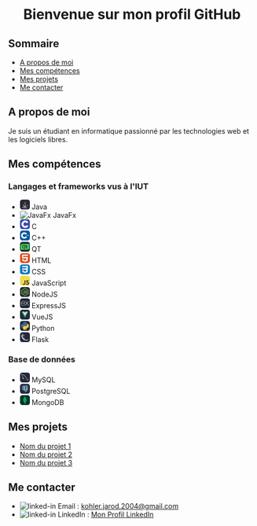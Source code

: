 <h1 align="center">Bienvenue sur mon profil GitHub</h1>

## Sommaire

- [A propos de moi](#a_propos)
- [Mes compétences](#competences)
- [Mes projets](#projets)
- [Me contacter](#contact)


## A propos de moi

<p>Je suis un étudiant en informatique passionné par les technologies web et les logiciels libres.</p>


## Mes compétences

### Langages et frameworks vus à l'IUT
<ul>
    <li><img title="Java" alt="Java" width="20px" src="https://github.com/tandpfun/skill-icons/blob/59059d9d1a2c092696dc66e00931cc1181a4ce1f/icons/Java-Dark.svg"/> Java</li>
    <li><img title="JavaFx" alt="JavaFx" width="20px" src="https://miro.medium.com/max/400/1*9tVpRN7cCovFMavU4PVg2w.png"/> JavaFx</li>
    <li><img title="C" alt="C" width="20px" src="https://github.com/tandpfun/skill-icons/blob/59059d9d1a2c092696dc66e00931cc1181a4ce1f/icons/C.svg"/> C</li>
    <li><img title="CPP" alt="CPP" width="20px" src="https://github.com/tandpfun/skill-icons/blob/59059d9d1a2c092696dc66e00931cc1181a4ce1f/icons/CPP.svg"/> C++</li>
    <li><img title="QT" alt="QT" width="20px" src="https://github.com/tandpfun/skill-icons/blob/59059d9d1a2c092696dc66e00931cc1181a4ce1f/icons/QT-Dark.svg"/> QT</li>
    <li><img title="HTML" alt="HTML" width="20px" src="https://github.com/tandpfun/skill-icons/blob/59059d9d1a2c092696dc66e00931cc1181a4ce1f/icons/HTML.svg"/> HTML</li>
    <li><img title="CSS" alt="CSS" width="20px" src="https://github.com/tandpfun/skill-icons/blob/59059d9d1a2c092696dc66e00931cc1181a4ce1f/icons/CSS.svg"/> CSS</li>
    <li><img title="Javascript" alt="Javascript" width="20px" src="https://github.com/tandpfun/skill-icons/blob/59059d9d1a2c092696dc66e00931cc1181a4ce1f/icons/JavaScript.svg"/> JavaScript</li>
    <li><img title="NodeJS" alt="NodeJS" width="20px" src="https://github.com/tandpfun/skill-icons/blob/59059d9d1a2c092696dc66e00931cc1181a4ce1f/icons/NodeJS-Dark.svg"/> NodeJS</li>
    <li><img title="ExpressJS" alt="ExpressJS" width="20px" src="https://github.com/tandpfun/skill-icons/blob/59059d9d1a2c092696dc66e00931cc1181a4ce1f/icons/ExpressJS-Dark.svg"/> ExpressJS</li>
    <li><img title="VueJS" alt="VueJS" width="20px" src="https://github.com/tandpfun/skill-icons/blob/59059d9d1a2c092696dc66e00931cc1181a4ce1f/icons/VueJS-Dark.svg"/> VueJS</li>
    <li><img title="Python" alt="Python" width="20px" src="https://github.com/tandpfun/skill-icons/blob/59059d9d1a2c092696dc66e00931cc1181a4ce1f/icons/Python-Dark.svg"/> Python</li>
    <li><img title="Flask" alt="Flask" width="20px" src="https://github.com/tandpfun/skill-icons/blob/59059d9d1a2c092696dc66e00931cc1181a4ce1f/icons/Flask-Dark.svg"/> Flask</li>
</ul>

### Base de données

<ul>
    <li><img title="MySQL" alt="MySQL" width="20px" src="https://github.com/tandpfun/skill-icons/blob/59059d9d1a2c092696dc66e00931cc1181a4ce1f/icons/MySQL-Dark.svg"/> MySQL</li>
    <li><img title="PostgreSQL" alt="PostgreSQL" width="20px" src="https://github.com/tandpfun/skill-icons/blob/59059d9d1a2c092696dc66e00931cc1181a4ce1f/icons/PostgreSQL-Dark.svg"/> PostgreSQL</li>
    <li><img title="MongoDB" alt="MongoDB" width="20px" src="https://github.com/tandpfun/skill-icons/blob/59059d9d1a2c092696dc66e00931cc1181a4ce1f/icons/MongoDB.svg"/> MongoDB</li>
</ul>



## Mes projets

<ul>
    <li><a href="https://github.com/nom-du-projet-1">Nom du projet 1</a></li>
    <li><a href="https://github.com/nom-du-projet-2">Nom du projet 2</a></li>
    <li><a href="https://github.com/nom-du-projet-3">Nom du projet 3</a></li>
</ul>


## Me contacter

<ul>
    <li><img alt="linked-in" src="https://upload.wikimedia.org/wikipedia/commons/7/7e/Gmail_icon_%282020%29.svg" height="15" width="auto"/> Email : <a href="mailto:kohler.jarod.2004@gmail.com">kohler.jarod.2004@gmail.com</a></li>
    <li><img alt="linked-in" src="https://raw.githubusercontent.com/rahuldkjain/github-profile-readme-generator/master/src/images/icons/Social/linked-in-alt.svg" height="15" width="auto"/> LinkedIn : <a href="https://www.linkedin.com/in/jarod-kohler-b55060250/">Mon Profil LinkedIn</a></li>
</ul>
    
